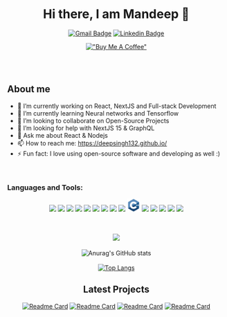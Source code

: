 <div align="center">

# Hi there, I am Mandeep 👋


[![Gmail Badge](https://img.shields.io/badge/-Gmail-c14438?style=social&logo=Gmail&logoColor=red&link=mailto:mandeeparora132@gmail.com)](mailto:mandeeparora132@gmail.com)
[![Linkedin Badge](https://img.shields.io/badge/-MandeepSingh-blue?style=social&logo=Linkedin&logoColor=blue&link=https://www.linkedin.com/in/deepsingh132)](https://www.linkedin.com/in/deepsingh132/)
<!--[![Twitter Badge](http://img.shields.io/badge/-@HackBaba-1ca0f1?style=social&logo=twitter&logoColor=blue&link=https://twitter.com/hackbaba132)](https://twitter.com/thehackbaba132) -->
<!--[![Medium Badge](https://img.shields.io/badge/-@HackBaba-03a57a?style=social&labelColor=black&logo=Medium&link=https://medium.com/@hackbaba132)](https://medium.com/@hackbaba)-->
 [!["Buy Me A Coffee"](https://www.buymeacoffee.com/assets/img/custom_images/yellow_img.png)](https://www.buymeacoffee.com/deepsingh132)

</div>

<br>
<br>
  
## About me

- 🔭 I’m currently working on React, NextJS and Full-stack Development
- 🌱 I’m currently learning Neural networks and Tensorflow
- 👯 I’m looking to collaborate on Open-Source Projects
- 🤔 I’m looking for help with NextJS 15 & GraphQL
- 💬 Ask me about React & Nodejs 
- 📫 How to reach me: https://deepsingh132.github.io/
- ⚡ Fun fact: I love using open-source software and developing as well :)

<br>

### **Languages and Tools:**

<div align="center">
<code><img height="30" src="https://upload.wikimedia.org/wikipedia/commons/thumb/3/38/HTML5_Badge.svg/800px-HTML5_Badge.svg.png"></code>
<code><img height="30" src="https://upload.wikimedia.org/wikipedia/commons/thumb/6/62/CSS3_logo.svg/2048px-CSS3_logo.svg.png"></code>
<code><img height="30" src="https://upload.wikimedia.org/wikipedia/commons/thumb/6/6a/JavaScript-logo.png/800px-JavaScript-logo.png"></code>
<code><img height="30" src="https://upload.wikimedia.org/wikipedia/commons/thumb/4/4c/Typescript_logo_2020.svg/2048px-Typescript_logo_2020.svg.png"></code>
<code><img height="30" src="https://upload.wikimedia.org/wikipedia/commons/thumb/a/a7/React-icon.svg/1200px-React-icon.svg.png"></code>
<code><img height="30" src="https://cdn.worldvectorlogo.com/logos/next-js.svg"></code>
<code><img height="30" src="https://banner2.cleanpng.com/20180425/jrw/kisspng-node-js-javascript-web-application-express-js-comp-5ae0f84e2a4242.1423638015246930701731.jpg"></code>
<code><img height="30" src="https://cdn.icon-icons.com/icons2/2415/PNG/512/mongodb_original_logo_icon_146424.png"></code>
<code><img height="30" src="https://camo.githubusercontent.com/f85f882cb31eeaeee657ec955313015c30378e8f56c3dc2f06933b617a276cfd/68747470733a2f2f77372e706e6777696e672e636f6d2f706e67732f3734372f3739382f706e672d7472616e73706172656e742d6d7973716c2d6c6f676f2d6d7973716c2d64617461626173652d7765622d646576656c6f706d656e742d636f6d70757465722d736f6674776172652d646f6c7068696e2d6d6172696e652d6d616d6d616c2d616e696d616c732d746578742d7468756d626e61696c2e706e67"></code>
<code><img height="30" src="https://raw.githubusercontent.com/github/explore/80688e429a7d4ef2fca1e82350fe8e3517d3494d/topics/cpp/cpp.png"></code>
<code><img height="30" src="https://seeklogo.com/images/J/java-logo-7F8B35BAB3-seeklogo.com.png"></code>
<code><img height="30" src="https://camo.githubusercontent.com/91de473fa3f2f749a56effc3e64f1049d108251f/68747470733a2f2f75706c6f61642e77696b696d656469612e6f72672f77696b6970656469612f636f6d6d6f6e732f7468756d622f632f63332f507974686f6e2d6c6f676f2d6e6f746578742e7376672f37363870782d507974686f6e2d6c6f676f2d6e6f746578742e7376672e706e67"></code>
<code><img height="30" src="https://git-scm.com/images/logos/logomark-orange@2x.png"></code>
<code><img height="30" src="https://github.githubassets.com/images/modules/logos_page/Octocat.png"></code>
<code><img height="30" src="https://cdn.freebiesupply.com/logos/large/2x/firebase-1-logo-png-transparent.png"></code>

<br>
<br>
<br>

![](https://komarev.com/ghpvc/?username=deepsingh132&color=brightgreen&base=500)
<br>
<br>
![Anurag's GitHub stats](https://github-readme-stats.vercel.app/api?username=deepsingh132&hide_rank=true&show_icons=true&theme=transparent) <br/><br/>
[![Top Langs](https://github-readme-stats.vercel.app/api/top-langs/?username=deepsingh132&layout=donut&theme=tokyonight&langs_count=5&hide=dart,kotlin,scss,c%2B%2B,java)](https://github.com/anuraghazra/github-readme-stats)



## Latest Projects

[![Readme Card](https://github-readme-stats.vercel.app/api/pin/?username=deepsingh132&repo=aionair&show_owner=true)](https://github.com/deepsingh132/aionair)
[![Readme Card](https://github-readme-stats.vercel.app/api/pin/?username=deepsingh132&repo=artsphere&show_owner=true)](https://github.com/deepsingh132/artsphere)
[![Readme Card](https://github-readme-stats.vercel.app/api/pin/?username=deepsingh132&repo=booksby&show_owner=true)](https://github.com/deepsingh132/booksby)
[![Readme Card](https://github-readme-stats.vercel.app/api/pin/?username=deepsingh132&repo=cuchat&show_owner=true)](https://github.com/deepsingh132/cuchat)

</div>


